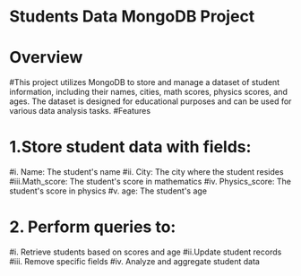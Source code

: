 # Students Data MongoDB Project
# Overview
#This project utilizes MongoDB to store and manage a dataset of student information, including their names, cities, math scores, physics scores, and ages. The dataset is designed for 
   educational purposes and can be used for various data analysis tasks.
#Features

 # 1.Store student data with fields:
   #i. Name: The student's name
   #ii. City: The city where the student resides
   #iii.Math_score: The student's score in mathematics
   #iv. Physics_score: The student's score in physics
   #v. age: The student's age
  # 2. Perform queries to:
   #i. Retrieve students based on scores and age
   #ii.Update student records
  #iii. Remove specific fields
  #iv. Analyze and aggregate student data

